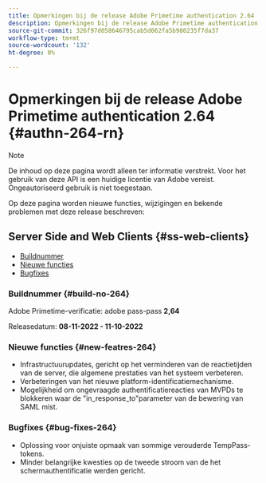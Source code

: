 ```yaml
---
title: Opmerkingen bij de release Adobe Primetime authentication 2.64
description: Opmerkingen bij de release Adobe Primetime authentication 2.64
source-git-commit: 326f97d058646795cab5d062fa5b980235f7da37
workflow-type: tm+mt
source-wordcount: '132'
ht-degree: 0%

---
```



# Opmerkingen bij de release Adobe Primetime authentication 2.64 {#authn-264-rn}

>[!NOTE]
>
>De inhoud op deze pagina wordt alleen ter informatie verstrekt. Voor het gebruik van deze API is een huidige licentie van Adobe vereist. Ongeautoriseerd gebruik is niet toegestaan.

Op deze pagina worden nieuwe functies, wijzigingen en bekende problemen met deze release beschreven:

## Server Side and Web Clients {#ss-web-clients}

* [Buildnummer](#build-no-264)
* [Nieuwe functies](#new-featres-264)
* [Bugfixes](#bug-fixes-264)


### Buildnummer {#build-no-264}

Adobe Primetime-verificatie: adobe pass-pass **2,64**

Releasedatum: **08-11-2022 - 11-10-2022**

### Nieuwe functies {#new-featres-264}

* Infrastructuurupdates, gericht op het verminderen van de reactietijden van de server, die algemene prestaties van het systeem verbeteren.
* Verbeteringen van het nieuwe platform-identificatiemechanisme.
* Mogelijkheid om ongevraagde authentificatiereacties van MVPDs te blokkeren waar de &quot;in_response_to&quot;parameter van de bewering van SAML mist.

### Bugfixes {#bug-fixes-264}

* Oplossing voor onjuiste opmaak van sommige verouderde TempPass-tokens.
* Minder belangrijke kwesties op de tweede stroom van de het schermauthentificatie werden gericht.
